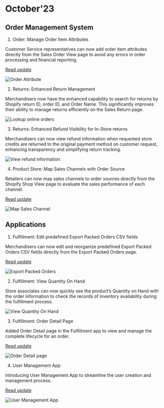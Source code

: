 # October'23

## Order Management System

1. Order: Manage Order Item Attributes

Customer Service representatives can now add order item attributes directly from the Sales Order View page to avoid any errors in order processing and financial reporting.

[Read update](manage-order-item-attributes.md)

![Order Attribute](https://www.hotwax.co/hubfs/Order%20Attribute%20\(1\).png)


2. Returns: Enhanced Return Management

Merchandisers now have the enhanced capability to search for returns by Shopify return ID, order ID, and Order Name. This significantly improves their ability to manage returns efficiently on the Sales Return page.

![Lookup online orders](https://www.hotwax.co/hs-fs/hubfs/Lookup%20online%20orders.png?width=1000\&height=685\&name=Lookup%20online%20orders.png)


3. Returns: Enhanced Refund Visibility for In-Store returns

Merchandisers can now view refund information when requested store credits are returned to the original payment method on customer request, enhancing transparency and simplifying return tracking.

![View refund information](https://www.hotwax.co/hs-fs/hubfs/View%20refund%20information.png?width=860\&height=327\&name=View%20refund%20information.png)


4. Product Store: Map Sales Channels with Order Source

Retailers can now map sales channels to order sources directly from the Shopify Shop View page to evaluate the sales performance of each channel.

[Read update](map-sales-channels-with-order-source.md)

![Map Sales Channel](https://www.hotwax.co/hubfs/Map%20Sales%20Channel-1.png)

## Applications

1. Fulfillment: Edit predefined Export Packed Orders CSV fields

Merchandisers can now edit and reorganize predefined Export Packed Orders CSV fields directly from the Export Packed Orders page.

[Read update](edit-predefined-export-packed-orders-csv-fields.md)

![Export Packed Orders](https://www.hotwax.co/hubfs/Export%20Packed%20Orders.png)


2. Fulfillment: View Quantity On Hand

Store associates can now quickly see the product’s Quantity on Hand with the order information to check the records of inventory availability during the fulfillment process.&#x20;

![View Quantity On Hand](https://www.hotwax.co/hs-fs/hubfs/Frame%20170.png?width=2000\&height=461\&name=Frame%20170.png)

3. Fulfillment: Order Detail Page

Added Order Detail page in the Fulfillment app to view and manage the complete lifecycle for an order.

[Read update](order-detail-page.md)

![Order Detail page](https://www.hotwax.co/hubfs/Order%20Detail%20page-1.png)

4. User Management App

Introducing User Management App to streamline the user creation and management process.

[Read update](user-management-app.md)

![User Management App](https://www.hotwax.co/hubfs/Sample%20Product%20Update%20frame-2.png)

